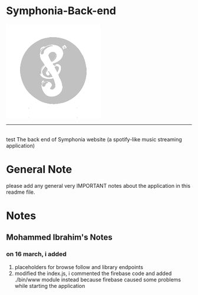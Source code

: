 # Symphonia-Back-end

<img src='https://github.com/Etshawy1/Symphonia-Back-end/blob/dev/assets/icons/icon.png?raw=true'></img>
<hr/>
<br/>
test
The back end of Symphonia website (a spotify-like music streaming application)
<h1>General Note</h1>
<p>
please add any general very IMPORTANT notes about the application in this readme file.
</p>
<h1>Notes</h1>
<h2>Mohammed Ibrahim's Notes</h2>
<h3>on 16 march, i added</h3>
<ol>
<li>placeholders for browse follow and library endpoints </li>
<li> modified the index.js, i commented the firebase code and added ./bin/www module instead because firebase caused some problems while starting 
the application</li>
</ol>

